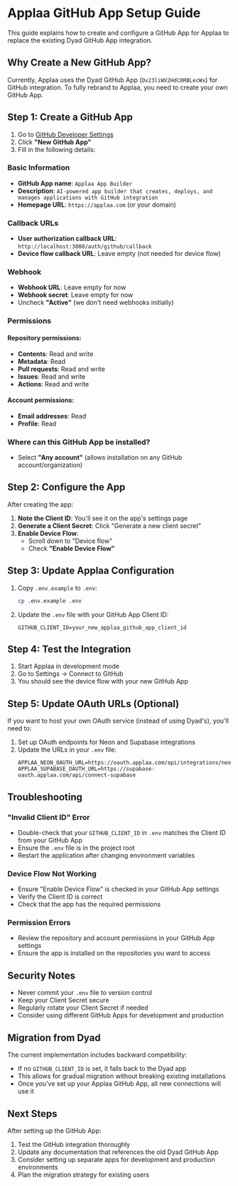 # Applaa GitHub App Setup Guide

This guide explains how to create and configure a GitHub App for Applaa to replace the existing Dyad GitHub App integration.

## Why Create a New GitHub App?

Currently, Applaa uses the Dyad GitHub App (`Ov23liWV2HdC0RBLecWx`) for GitHub integration. To fully rebrand to Applaa, you need to create your own GitHub App.

## Step 1: Create a GitHub App

1. Go to [GitHub Developer Settings](https://github.com/settings/apps)
2. Click **"New GitHub App"**
3. Fill in the following details:

### Basic Information

- **GitHub App name**: `Applaa App Builder`
- **Description**: `AI-powered app builder that creates, deploys, and manages applications with GitHub integration`
- **Homepage URL**: `https://applaa.com` (or your domain)

### Callback URLs

- **User authorization callback URL**: `http://localhost:3000/auth/github/callback`
- **Device flow callback URL**: Leave empty (not needed for device flow)

### Webhook

- **Webhook URL**: Leave empty for now
- **Webhook secret**: Leave empty for now
- Uncheck **"Active"** (we don't need webhooks initially)

### Permissions

#### Repository permissions:

- **Contents**: Read and write
- **Metadata**: Read
- **Pull requests**: Read and write
- **Issues**: Read and write
- **Actions**: Read and write

#### Account permissions:

- **Email addresses**: Read
- **Profile**: Read

### Where can this GitHub App be installed?

- Select **"Any account"** (allows installation on any GitHub account/organization)

## Step 2: Configure the App

After creating the app:

1. **Note the Client ID**: You'll see it on the app's settings page
2. **Generate a Client Secret**: Click "Generate a new client secret"
3. **Enable Device Flow**:
   - Scroll down to "Device flow"
   - Check **"Enable Device Flow"**

## Step 3: Update Applaa Configuration

1. Copy `.env.example` to `.env`:

   ```bash
   cp .env.example .env
   ```

2. Update the `.env` file with your GitHub App Client ID:
   ```env
   GITHUB_CLIENT_ID=your_new_applaa_github_app_client_id
   ```

## Step 4: Test the Integration

1. Start Applaa in development mode
2. Go to Settings → Connect to GitHub
3. You should see the device flow with your new GitHub App

## Step 5: Update OAuth URLs (Optional)

If you want to host your own OAuth service (instead of using Dyad's), you'll need to:

1. Set up OAuth endpoints for Neon and Supabase integrations
2. Update the URLs in your `.env` file:
   ```env
   APPLAA_NEON_OAUTH_URL=https://oauth.applaa.com/api/integrations/neon
   APPLAA_SUPABASE_OAUTH_URL=https://supabase-oauth.applaa.com/api/connect-supabase
   ```

## Troubleshooting

### "Invalid Client ID" Error

- Double-check that your `GITHUB_CLIENT_ID` in `.env` matches the Client ID from your GitHub App
- Ensure the `.env` file is in the project root
- Restart the application after changing environment variables

### Device Flow Not Working

- Ensure "Enable Device Flow" is checked in your GitHub App settings
- Verify the Client ID is correct
- Check that the app has the required permissions

### Permission Errors

- Review the repository and account permissions in your GitHub App settings
- Ensure the app is installed on the repositories you want to access

## Security Notes

- Never commit your `.env` file to version control
- Keep your Client Secret secure
- Regularly rotate your Client Secret if needed
- Consider using different GitHub Apps for development and production

## Migration from Dyad

The current implementation includes backward compatibility:

- If no `GITHUB_CLIENT_ID` is set, it falls back to the Dyad app
- This allows for gradual migration without breaking existing installations
- Once you've set up your Applaa GitHub App, all new connections will use it

## Next Steps

After setting up the GitHub App:

1. Test the GitHub integration thoroughly
2. Update any documentation that references the old Dyad GitHub App
3. Consider setting up separate apps for development and production environments
4. Plan the migration strategy for existing users
